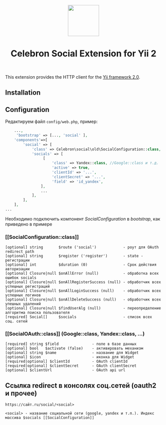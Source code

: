 <p align="center">
    <a href="https://github.com/yiisoft" target="_blank">
        <img src="https://avatars0.githubusercontent.com/u/993323" height="100px">
    </a>
    <h1 align="center">Celebron Social Extension for Yii 2</h1>
    <br/>
</p>

This extension provides the HTTP client for the [Yii framework 2.0](http://www.yiiframework.com).


Installation
------------


Configuration
-------------
Редактируем файл `config/web.php`, пример:

```php
    ...,
     'bootstrap' => [..., 'social' ],
    'components'=>[
        'social' => [
            'class' => Celebron\social\old\SocialConfiguration::class,
            'socials' => [
                 [
                     'class' => Yandex::class, //Google::class и т.д.
                     'active' => true,
                     'clientId' => '...',
                     'clientSecret' => '...',
                     'field' => 'id_yandex',
                ],
                ...    
            ],  
        ],
    ],
...
```
Необходимо подключить компонент <i>SocialConfiguration</i> в <i>bootstrap</i>, как приведено в примере
### [[SocialConfiguration::class]]
    [optional] string       $route ('social')            - роут для OAuth redirect path   
    [optional] string       $register ('register')       - state - регистрации
    [optional] int          $duration (0)                - Срок действия авторизации
    [optional] Closure|null $onAllError (null)           - обработка всех ошибок socials
    [optional] Closure|null $onAllRegisterSuccess (null) - обработчик всех успешных регистраций
    [optional] Closure|null $onAllLoginSuccess (null)    - обработчик всех успешных логинов
    [optional] Closure|null $onAllDeleteSuccess (null)   - обработчик всех упешных удалений
    [optional] Closure|null $findUserAlg (null)          - переопределение алгоритма поиска пользователя
    [required] Social[]     $socials                     - список всех соц. сетей 


### [[SocialOAuth::class]]    (Google::class, Yandex::class, ...)
    [required] string $field               - поле в базе данных
    [optional] bool   $activate (false)    - активировать механизм
    [optional] string $name                - название для Widget
    [optional] $icon                       - иконка для Widget 
    [required|optional] $clientId          - OAuth clientId
    [required|optional] $clientSecret      - OAuth clientSecret
    [optional] $clientUrl                  - OAuth api url
    
    
Ссылка redirect в консолях соц.сетей (oauth2 и прочее)
-------------

    https://сайт.ru/social/<social> 
    
    <social> - название социальной сети (google, yandex и т.п.). Индекс массива $socials [[SocialConfiguration]]
